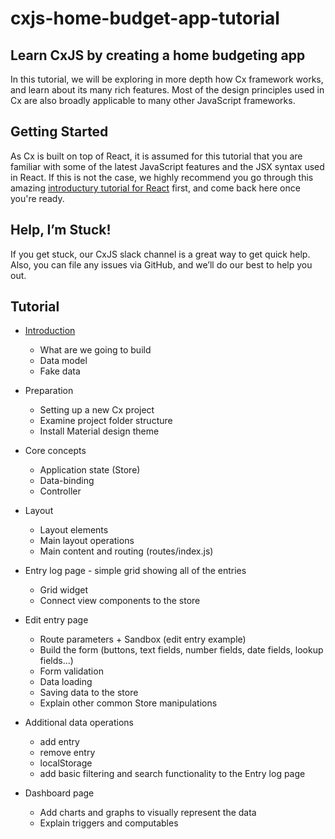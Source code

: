 # cxjs-home-budget-app-tutorial

## Learn CxJS by creating a home budgeting app

In this tutorial, we will be exploring in more depth how Cx framework works, and learn about its many rich features. Most of the design principles used in Cx are also broadly applicable to many other JavaScript frameworks.

## Getting Started 

As Cx is built on top of React, it is assumed for this tutorial that you are familiar with some of the latest JavaScript features and the JSX syntax used in React. If this is not the case, we highly recommend you go through this amazing [introductury tutorial for React](https://reactjs.org/tutorial/tutorial.html) first, and come back here once you're ready.

## Help, I’m Stuck!

If you get stuck, our CxJS slack channel is a great way to get quick help. Also, you can file any issues via GitHub, and we’ll do our best to help you out.

## Tutorial

* [Introduction](tutorial/introduction.md) 
    * What are we going to build
    * Data model
    * Fake data

* Preparation
    * Setting up a new Cx project
    * Examine project folder structure
    * Install Material design theme
    
* Core concepts
    * Application state (Store)
    * Data-binding
    * Controller
    
* Layout
    * Layout elements
    * Main layout operations
    * Main content and routing (routes/index.js)

* Entry log page - simple grid showing all of the entries
   * Grid widget   
   * Connect view components to the store

* Edit entry page
   * Route parameters + Sandbox (edit entry example)   
   * Build the form (buttons, text fields, number fields, date fields, lookup fields...)
   * Form validation
   * Data loading 
   * Saving data to the store
   * Explain other common Store manipulations
   
* Additional data operations
   * add entry
   * remove entry
   * localStorage
   * add basic filtering and search functionality to the Entry log page

* Dashboard page
   * Add charts and graphs to visually represent the data
   * Explain triggers and computables



